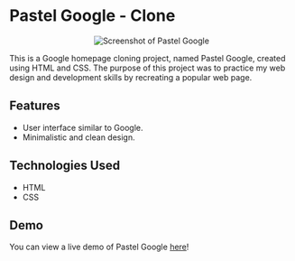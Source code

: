 # Pastel Google - Clone
<center>
  
![Screenshot of Pastel Google](https://github.com/SIXIVESS/Google-Clone/assets/104096436/99016603-0072-4ae0-8227-ea59a821b10b)
  
</center>
This is a Google homepage cloning project, named Pastel Google, created using HTML and CSS. The purpose of this project was to practice my web design and development skills by recreating a popular web page.

## Features

- User interface similar to Google.
- Minimalistic and clean design.

## Technologies Used

- HTML
- CSS

## Demo

You can view a live demo of Pastel Google [here](https://pastelgoogle.netlify.app)!
